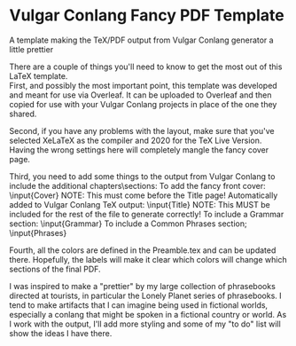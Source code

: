 # Vulgar Conlang Fancy PDF Template
A template making the TeX/PDF output from Vulgar Conlang generator a little prettier

There are a couple of things you'll need to know to get the most out of this LaTeX template.  
First, and possibly the most important point, this template was developed and meant for use via Overleaf.  It can be uploaded to Overleaf and then copied for use with your Vulgar Conlang projects in place of the one they shared.

Second, if you have any problems with the layout, make sure that you've selected XeLaTeX as the compiler and 2020 for the TeX Live Version.  Having the wrong settings here will completely mangle the fancy cover page.

Third, you need to add some things to the output from Vulgar Conlang to include the additional chapters\sections:
To add the fancy front cover:  \input{Cover}  NOTE: This must come before the Title page!
Automatically added to Vulgar Conlang TeX output:  \input{Title} NOTE: This MUST be included for the rest of the file to generate correctly!
To include a Grammar section:  \input{Grammar}
To include a Common Phrases section;   \input{Phrases}

Fourth, all the colors are defined in the Preamble.tex and can be updated there.  Hopefully, the labels will make it clear which colors will change which sections of the final PDF.


I was inspired to make a "prettier" by my large collection of phrasebooks directed at tourists, in particular the Lonely Planet series of phrasebooks.  I tend to make artifacts that I can imagine being used in fictional worlds, especially a conlang that might be spoken in a fictional country or world.  As I work with the output, I'll add more styling and some of my "to do" list will show the ideas I have there.  
